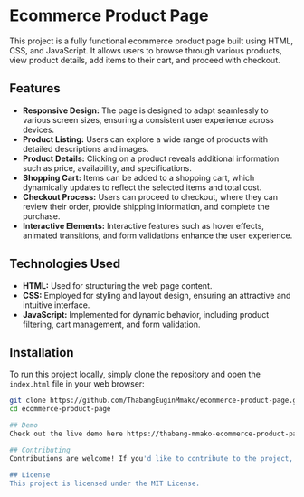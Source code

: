 # Ecommerce Product Page

This project is a fully functional ecommerce product page built using HTML, CSS, and JavaScript. It allows users to browse through various products, view product details, add items to their cart, and proceed with checkout.

## Features

- **Responsive Design:** The page is designed to adapt seamlessly to various screen sizes, ensuring a consistent user experience across devices.
- **Product Listing:** Users can explore a wide range of products with detailed descriptions and images.
- **Product Details:** Clicking on a product reveals additional information such as price, availability, and specifications.
- **Shopping Cart:** Items can be added to a shopping cart, which dynamically updates to reflect the selected items and total cost.
- **Checkout Process:** Users can proceed to checkout, where they can review their order, provide shipping information, and complete the purchase.
- **Interactive Elements:** Interactive features such as hover effects, animated transitions, and form validations enhance the user experience.

## Technologies Used

- **HTML:** Used for structuring the web page content.
- **CSS:** Employed for styling and layout design, ensuring an attractive and intuitive interface.
- **JavaScript:** Implemented for dynamic behavior, including product filtering, cart management, and form validation.

## Installation

To run this project locally, simply clone the repository and open the `index.html` file in your web browser:

```bash
git clone https://github.com/ThabangEuginMmako/ecommerce-product-page.git
cd ecommerce-product-page

## Demo
Check out the live demo here https://thabang-mmako-ecommerce-product-page.vercel.app/.

## Contributing
Contributions are welcome! If you'd like to contribute to the project, please fork the repository and submit a pull request with your changes.

## License
This project is licensed under the MIT License.
